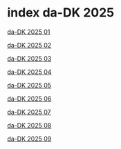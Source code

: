 # index da-DK 2025

<a href="./01">da-DK 2025 01</a>

<a href="./02">da-DK 2025 02</a>

<a href="./03">da-DK 2025 03</a>

<a href="./04">da-DK 2025 04</a>

<a href="./05">da-DK 2025 05</a>

<a href="./06">da-DK 2025 06</a>

<a href="./07">da-DK 2025 07</a>

<a href="./08">da-DK 2025 08</a>

<a href="./09">da-DK 2025 09</a>
